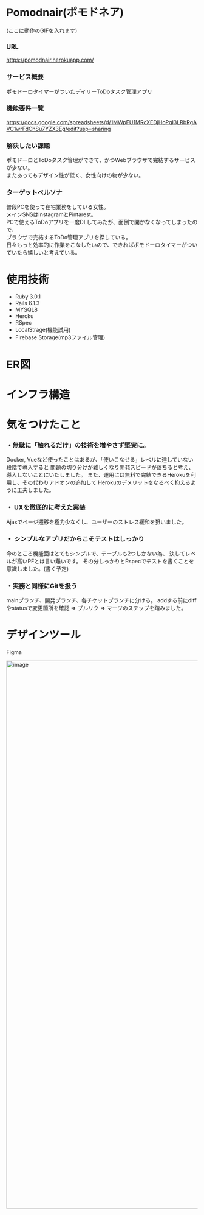 # Pomodnair(ポモドネア)
(ここに動作のGIFを入れます)

### URL
https://pomodnair.herokuapp.com/

### サービス概要
ポモドーロタイマーがついたデイリーToDoタスク管理アプリ

### 機能要件一覧
https://docs.google.com/spreadsheets/d/1MWpFU1MRcXEDjHoPqI3LRbRgAVC1wrFdChSu7YZX3Eg/edit?usp=sharing

### 解決したい課題
ポモドーロとToDoタスク管理ができて、かつWebブラウザで完結するサービスが少ない。<br>
またあってもデザイン性が低く、女性向けの物が少ない。

### ターゲットペルソナ
普段PCを使って在宅業務をしている女性。<br>
メインSNSはInstagramとPintarest。<br>
PCで使えるToDoアプリを一度DLしてみたが、面倒で開かなくなってしまったので、<br>
ブラウザで完結するToDo管理アプリを探している。<br>
日々もっと効率的に作業をこなしたいので、できればポモドーロタイマーがついていたら嬉しいと考えている。<br>

# 使用技術

- Ruby 3.0.1
- Rails 6.1.3
- MYSQL8
- Heroku
- RSpec
- LocalStrage(機能試用)
- Firebase Storage(mp3ファイル管理)

# ER図

# インフラ構造

# 気をつけたこと
### ・無駄に「触れるだけ」の技術を増やさず堅実に。
Docker, Vueなど使ったことはあるが、「使いこなせる」レベルに達していない段階で導入すると
問題の切り分けが難しくなり開発スピードが落ちると考え、導入しないことにいたしました。
また、運用には無料で完結できるHerokuを利用し、その代わりアドオンの追加して
Herokuのデメリットをなるべく抑えるように工夫しました。

### ・ UXを徹底的に考えた実装
Ajaxでページ遷移を極力少なくし、ユーザーのストレス緩和を狙いました。

### ・ シンプルなアプリだからこそテストはしっかり
今のところ機能面はとてもシンプルで、テーブルも2つしかない為、
決してレベルが高いPFとは言い難いです。
その分しっかりとRspecでテストを書くことを意識しました。(書く予定)

### ・実務と同様にGitを扱う
mainブランチ、開発ブランチ、各チケットブランチに分ける。
addする前にdiffやstatusで変更箇所を確認 => プルリク => マージのステップを踏みました。


# デザインツール
Figma

<img width="1440" alt="image" src="https://user-images.githubusercontent.com/64563988/120413726-cead3a00-c393-11eb-8f77-16633139012d.png">
